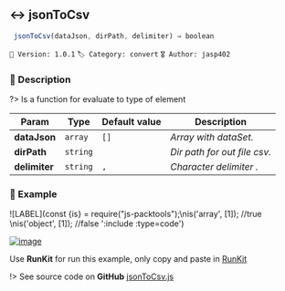 ## ↔ jsonToCsv 

```javascript
 jsonToCsv(dataJson, dirPath, delimiter) ⇒ boolean  
``` 


`📢 Version: 1.0.1`  `🏷️ Category: convert` `🎖️ Author: jasp402` 

### 📝 Description 


?> Is a function for evaluate to type of element 


| Param | Type | Default value | Description |
| --- | --- | --- | --- |
| **dataJson** | `array` | ` [] ` | _Array with dataSet._ | 
| **dirPath** | `string` | ` ` | _Dir path for out file csv._ | 
| **delimiter** | `string` | ` , ` | _Character delimiter ._ | 



### 🧪 Example 


![LABEL](const {is} = require("js-packtools");\nis('array', [1]); //true \nis('object', [1]); //false ':include :type=code')




[![image](https://user-images.githubusercontent.com/8978470/89190058-8603d500-d566-11ea-914f-284448e5a1b6.png)](https://npm.runkit.com/js-packtools) 
 
Use **RunKit** for run this example, only copy and paste in [RunKit](https://npm.runkit.com/js-packtools)


!> See source code on **GitHub** [jsonToCsv.js](https://github.com/jasp402/js-packtools/blob/master/lib/jsonToCsv.js) 

